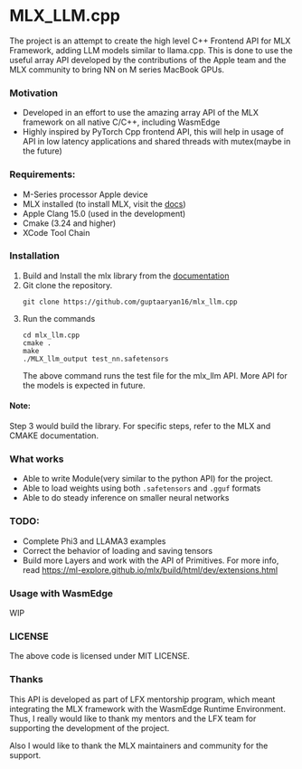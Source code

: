 # MLX_LLM.cpp

The project is an attempt to create the high level C++ Frontend API for MLX Framework, adding LLM models similar to llama.cpp. This is done to use the useful array API developed by the contributions of the Apple team and the MLX community to bring NN on M series MacBook GPUs.   

### Motivation 
- Developed in an effort to use the amazing array API of the MLX framework on all native C/C++,
  including WasmEdge 
- Highly inspired by PyTorch Cpp frontend API, this will help in usage of API in low latency applications and shared threads with mutex(maybe in the future)

### Requirements:
- M-Series processor Apple device
- MLX installed (to install MLX, visit the [docs](https://ml-explore.github.io/mlx/build/html/install.html))
- Apple Clang 15.0 (used in the development) 
- Cmake (3.24 and higher)
- XCode Tool Chain

### Installation 
1. Build and Install the mlx library from the [documentation](https://ml-explore.github.io/mlx/build/html/install.html)
2. Git clone the repository.
   ```
   git clone https://github.com/guptaaryan16/mlx_llm.cpp
   ```
3. Run the commands 
   ```
   cd mlx_llm.cpp
   cmake .  
   make 
   ./MLX_llm_output test_nn.safetensors
   ```
   The above command runs the test file for the mlx_llm API. More API for the models is expected in future.

#### Note: 
Step 3 would build the library. For specific steps, refer to the MLX and CMAKE documentation.

### What works 
- Able to write Module(very similar to the python API) for the project.  
- Able to load weights using both `.safetensors` and `.gguf` formats
- Able to do steady inference on smaller neural networks

### TODO:
- Complete Phi3 and LLAMA3 examples
- Correct the behavior of loading and saving tensors 
- Build more Layers and work with the API of Primitives. For more info, read https://ml-explore.github.io/mlx/build/html/dev/extensions.html

### Usage with WasmEdge 
WIP

### LICENSE 
The above code is licensed under MIT LICENSE. 

### Thanks
This API is developed as part of LFX mentorship program, which meant integrating the MLX framework with the WasmEdge Runtime Environment. Thus, I really would like to thank my mentors and the LFX team for supporting the development of the project.

Also I would like to thank the MLX maintainers and community for the support.